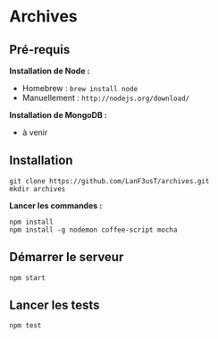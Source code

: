 # Archives

## Pré-requis

**Installation de Node :**

  - Homebrew : `brew install node`
  - Manuellement : `http://nodejs.org/download/`

**Installation de MongoDB :**

  - à venir

## Installation

    git clone https://github.com/LanF3usT/archives.git
    mkdir archives

**Lancer les commandes :**

    npm install
    npm install -g nodemon coffee-script mocha

## Démarrer le serveur

    npm start

## Lancer les tests

    npm test
